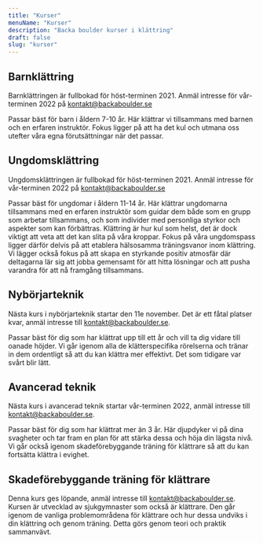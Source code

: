 ```yaml
---
title: "Kurser"
menuName: "Kurser"
description: "Backa boulder kurser i klättring"
draft: false
slug: "kurser"
---
```



## Barnklättring

Barnklättringen är fullbokad för höst-terminen 2021. Anmäl intresse för vår-terminen 2022 på kontakt@backaboulder.se

Passar bäst för barn i åldern 7-10 år. Här klättrar vi tillsammans med barnen och en erfaren instruktör. Fokus ligger på att ha det kul och utmana oss utefter våra egna förutsättningar när det passar. 

## Ungdomsklättring

Ungdomsklättringen är fullbokad för höst-terminen 2021. Anmäl intresse för vår-terminen 2022 på kontakt@backaboulder.se

Passar bäst för ungdomar i åldern 11-14 år. Här klättrar ungdomarna tillsammans med en erfaren instruktör som guidar dem både som en grupp som arbetar tillsammans, och som individer med personliga styrkor och aspekter som kan förbättras. Klättring är hur kul som helst, det är dock viktigt att veta att det kan slita på våra kroppar. Fokus på våra ungdomspass ligger därför delvis på att etablera hälsosamma träningsvanor inom klättring. Vi lägger också fokus på att skapa en styrkande positiv atmosfär där deltagarna lär sig att jobba gemensamt för att hitta lösningar och att pusha varandra för att nå framgång tillsammans.   

## Nybörjarteknik

Nästa kurs i nybörjarteknik startar den 11e november. Det är ett fåtal platser kvar, anmäl intresse till kontakt@backaboulder.se.

Passar bäst för dig som har klättrat upp till ett år och vill ta dig vidare till oanade höjder. Vi går igenom alla de klätterspecifika rörelserna och tränar in dem ordentligt så att du kan klättra mer effektivt. Det som tidigare var svårt blir lätt.  

## Avancerad teknik

Nästa kurs i avancerad teknik startar vår-terminen 2022, anmäl intresse till kontakt@backaboulder.se.

Passar bäst för dig som har klättrat mer än 3 år. Här djupdyker vi på dina svagheter och tar fram en plan för att stärka dessa och höja din lägsta nivå. Vi går också igenom skadeförebyggande träning för klättrare så att du kan fortsätta klättra i evighet.

## Skadeförebyggande träning för klättrare

Denna kurs ges löpande, anmäl intresse till kontakt@backaboulder.se. Kursen är utvecklad av sjukgymnaster som också är klättrare. Den går igenom de vanliga problemområdena för klättrare och hur dessa undviks i din klättring och genom träning. Detta görs genom teori och praktik sammanvävt.

